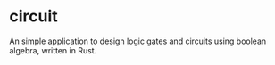 # circuit
An simple application to design logic gates and circuits using boolean algebra, written in Rust.
